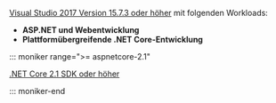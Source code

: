 [Visual Studio 2017 Version 15.7.3 oder höher](https://visualstudio.microsoft.com/downloads/) mit folgenden Workloads:

* **ASP.NET und Webentwicklung**
* **Plattformübergreifende .NET Core-Entwicklung**

::: moniker range=">= aspnetcore-2.1"

[.NET Core 2.1 SDK oder höher](https://www.microsoft.com/net/download/windows)

::: moniker-end

